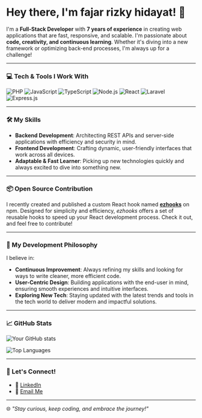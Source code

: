 # Hey there, I'm fajar rizky hidayat! 👋

I'm a **Full-Stack Developer** with **7 years of experience** in creating web applications that are fast, responsive, and scalable. I'm passionate about **code, creativity, and continuous learning**. Whether it's diving into a new framework or optimizing back-end processes, I'm always up for a challenge!

---

### 💻 Tech & Tools I Work With

![PHP](https://img.shields.io/badge/-PHP-777BB4?style=flat&logo=php&logoColor=white)
![JavaScript](https://img.shields.io/badge/-JavaScript-F7DF1E?style=flat&logo=javascript&logoColor=black)
![TypeScript](https://img.shields.io/badge/-TypeScript-3178C6?style=flat&logo=typescript&logoColor=white)
![Node.js](https://img.shields.io/badge/-Node.js-339933?style=flat&logo=node.js&logoColor=white)
![React](https://img.shields.io/badge/-React-61DAFB?style=flat&logo=react&logoColor=black)
![Laravel](https://img.shields.io/badge/-Laravel-FF2D20?style=flat&logo=laravel&logoColor=white)
![Express.js](https://img.shields.io/badge/-Express.js-000000?style=flat&logo=express&logoColor=white)

---

### 🛠️ My Skills

- **Backend Development**: Architecting REST APIs and server-side applications with efficiency and security in mind.
- **Frontend Development**: Crafting dynamic, user-friendly interfaces that work across all devices.
- **Adaptable & Fast Learner**: Picking up new technologies quickly and always excited to dive into something new.

---

### 📦 Open Source Contribution

I recently created and published a custom React hook named **[ezhooks](https://www.npmjs.com/package/ezhooks)** on npm. Designed for simplicity and efficiency, *ezhooks* offers a set of reusable hooks to speed up your React development process. Check it out, and feel free to contribute!

---

### 🚀 My Development Philosophy

I believe in:
- **Continuous Improvement**: Always refining my skills and looking for ways to write cleaner, more efficient code.
- **User-Centric Design**: Building applications with the end-user in mind, ensuring smooth experiences and intuitive interfaces.
- **Exploring New Tech**: Staying updated with the latest trends and tools in the tech world to deliver modern and impactful solutions.

---

### 📈 GitHub Stats

![Your GitHub stats](https://github-readme-stats.vercel.app/api?username=fajarrizk&show_icons=true&theme=radical)

![Top Languages](https://github-readme-stats.vercel.app/api/top-langs/?username=fajarrizk&layout=compact&theme=radical)

---

### 🤝 Let's Connect!

- 💼 [LinkedIn](https://www.linkedin.com/in/fajarrizkyhidayat)
- 📧 [Email Me](mailto:fajar.ngantor@gmail.com)

---

🌐 _"Stay curious, keep coding, and embrace the journey!"_
